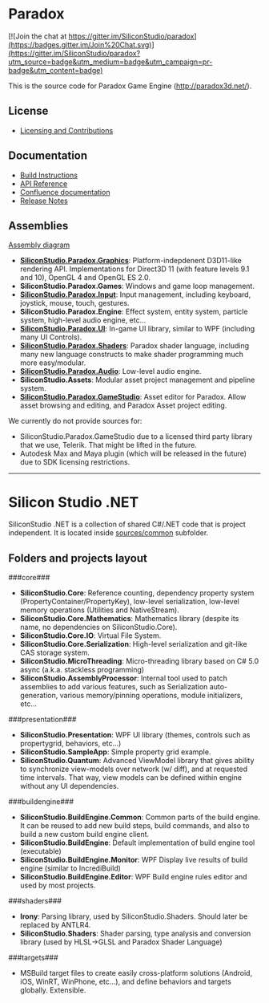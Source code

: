 Paradox
=======

[![Join the chat at https://gitter.im/SiliconStudio/paradox](https://badges.gitter.im/Join%20Chat.svg)](https://gitter.im/SiliconStudio/paradox?utm_source=badge&utm_medium=badge&utm_campaign=pr-badge&utm_content=badge)

This is the source code for Paradox Game Engine (http://paradox3d.net/).

## License

* [Licensing and Contributions](LICENSE.md)

## Documentation

* [Build Instructions](doc/GettingStarted.md)
* [API Reference](http://doc.paradox3d.net/html/index.htm?page=api)
* [Confluence documentation](http://doc.paradox3d.net/)
* [Release Notes](build/ReleaseNotes.md)

## Assemblies

[Assembly diagram](http://doc.paradox3d.net/html/index.htm?page=Assemblies+diagrams)

* [__SiliconStudio.Paradox.Graphics__](http://doc.paradox3d.net/html/index.htm?page=Graphics):
   Platform-indepdenent D3D11-like rendering API. Implementations for Direct3D 11 (with feature levels 9.1 and 10), OpenGL 4 and OpenGL ES 2.0.
* __SiliconStudio.Paradox.Games__:
   Windows and game loop management.
* [__SiliconStudio.Paradox.Input__](http://doc.paradox3d.net/html/index.htm?page=Input):
   Input management, including keyboard, joystick, mouse, touch, gestures.
* __SiliconStudio.Paradox.Engine__:
   Effect system, entity system, particle system, high-level audio engine, etc...
* [__SiliconStudio.Paradox.UI__](http://doc.paradox3d.net/html/index.htm?page=UI):
   In-game UI library, similar to WPF (including many UI Controls).
* [__SiliconStudio.Paradox.Shaders__](http://doc.paradox3d.net/html/index.htm?page=Shading+Language):
   Paradox shader language, including many new language constructs to make shader programming much more easy/modular.
* [__SiliconStudio.Paradox.Audio__](http://doc.paradox3d.net/html/index.htm?page=Audio):
   Low-level audio engine.
* __SiliconStudio.Assets__:
   Modular asset project management and pipeline system.
* [__SiliconStudio.Paradox.GameStudio__](http://doc.paradox3d.net/html/index.htm?page=Game+Studio):
   Asset editor for Paradox. Allow asset browsing and editing, and Paradox Asset project editing.
   
We currently do not provide sources for:
* SiliconStudio.Paradox.GameStudio due to a licensed third party library that we use, Telerik. That might be lifted in the future.
* Autodesk Max and Maya plugin (which will be released in the future) due to SDK licensing restrictions.
   
----------

Silicon Studio .NET
===================

SiliconStudio .NET is a collection of shared C#/.NET code that is project independent. It is located inside [sources/common](sources/common) subfolder.

## Folders and projects layout

###core###

* __SiliconStudio.Core__:
   Reference counting, dependency property system (PropertyContainer/PropertyKey), low-level serialization, low-level memory operations (Utilities and NativeStream).
* __SiliconStudio.Core.Mathematics__:
   Mathematics library (despite its name, no dependencies on SiliconStudio.Core).
* __SiliconStudio.Core.IO__:
   Virtual File System.
* __SiliconStudio.Core.Serialization__:
   High-level serialization and git-like CAS storage system.
* __SiliconStudio.MicroThreading__:
   Micro-threading library based on C# 5.0 async (a.k.a. stackless programming)
* __SiliconStudio.AssemblyProcessor__:
   Internal tool used to patch assemblies to add various features, such as Serialization auto-generation, various memory/pinning operations, module initializers, etc...
   
###presentation###

* __SiliconStudio.Presentation__: WPF UI library (themes, controls such as propertygrid, behaviors, etc...)
* __SiliconStudio.SampleApp__: Simple property grid example.
* __SiliconStudio.Quantum__: Advanced ViewModel library that gives ability to synchronize view-models over network (w/ diff), and at requested time intervals. That way, view models can be defined within engine without any UI dependencies.

###buildengine###

* __SiliconStudio.BuildEngine.Common__:
   Common parts of the build engine. It can be reused to add new build steps, build commands, and also to build a new custom build engine client.
* __SiliconStudio.BuildEngine__: Default implementation of build engine tool (executable)
* __SiliconStudio.BuildEngine.Monitor__: WPF Display live results of build engine (similar to IncrediBuild)
* __SiliconStudio.BuildEngine.Editor__: WPF Build engine rules editor
and used by most projects.

###shaders###

* __Irony__: Parsing library, used by SiliconStudio.Shaders. Should later be replaced by ANTLR4.
* __SiliconStudio.Shaders__: Shader parsing, type analysis and conversion library (used by HLSL->GLSL and Paradox Shader Language)

###targets###

* MSBuild target files to create easily cross-platform solutions (Android, iOS, WinRT, WinPhone, etc...), and define behaviors and targets globally. Extensible.

